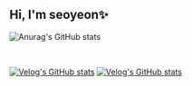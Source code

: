 ## Hi, I'm seoyeon✨

<!--
**yeon55/yeon55** is a ✨ _special_ ✨ repository because its `README.md` (this file) appears on your GitHub profile.

Here are some ideas to get you started:

- 🔭 I’m currently working on ...
- 🌱 I’m currently learning ...
- 👯 I’m looking to collaborate on ...
- 🤔 I’m looking for help with ...
- 💬 Ask me about ...
- 📫 How to reach me: ...
- 😄 Pronouns: ...
- ⚡ Fun fact: ...
-->
![Anurag's GitHub stats](https://github-readme-stats.vercel.app/api?username=yeon55&show_icons=true&theme=monokai)

<br/>

[![Velog's GitHub stats](https://velog-readme-stats.vercel.app/api/badge?name=hahan)](https://velog.io/@hahan)
[![Velog's GitHub stats](https://velog-readme-stats.vercel.app/api?name=hahan)](https://github.com/hahan/velog-readme-stats)
